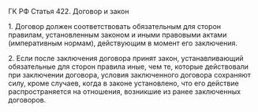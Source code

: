 ГК РФ Статья 422. Договор и закон

1\. Договор должен соответствовать обязательным для сторон правилам, установленным законом и иными правовыми актами (императивным нормам), действующим в момент его заключения.

2\. Если после заключения договора принят закон, устанавливающий обязательные для сторон правила иные, чем те, которые действовали при заключении договора, условия заключенного договора сохраняют силу, кроме случаев, когда в законе установлено, что его действие распространяется на отношения, возникшие из ранее заключенных договоров.
